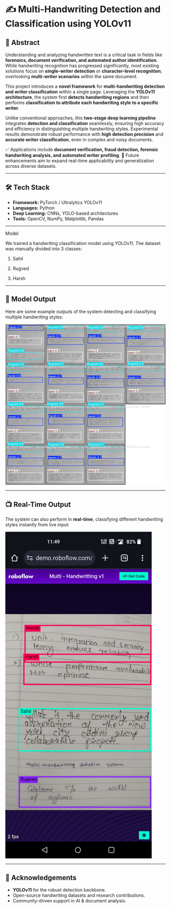 # ✍️ Multi-Handwriting Detection and Classification using YOLOv11

## 📌 Abstract

Understanding and analyzing handwritten text is a critical task in fields like **forensics, document verification, and automated author identification**. While handwriting recognition has progressed significantly, most existing solutions focus on **single-writer detection** or **character-level recognition**, overlooking **multi-writer scenarios** within the same document.

This project introduces a **novel framework** for **multi-handwriting detection and writer classification** within a single page. Leveraging the **YOLOv11 architecture**, the system first **detects handwriting regions** and then performs **classification to attribute each handwriting style to a specific writer**.

Unlike conventional approaches, this **two-stage deep learning pipeline** integrates **detection and classification** seamlessly, ensuring high accuracy and efficiency in distinguishing multiple handwriting styles. Experimental results demonstrate robust performance with **high detection precision** and **accurate writer classification**, even in complex and noisy documents.

✅ Applications include **document verification, fraud detection, forensic handwriting analysis, and automated writer profiling**.
🚀 Future enhancements aim to expand real-time applicability and generalization across diverse datasets.

---

## 🛠 Tech Stack

* **Framework:** PyTorch / Ultralytics YOLOv11
* **Languages:** Python
* **Deep Learning:** CNNs, YOLO-based architectures
* **Tools:** OpenCV, NumPy, Matplotlib, Pandas

---

Model

We trained a handwriting classification model using YOLOv11.
The dataset was manually divided into 3 classes:

1) Sahil

2) Rugved

3) Harsh

---

## 📸 Model Output

Here are some example outputs of the system detecting and classifying multiple handwriting styles:

![Model Output](Output.png)

---

## 📺 Real-Time Output

The system can also perform in **real-time**, classifying different handwriting styles instantly from live input:

![Real-Time Output](RealTimeOutput.png)

---

## 🌟 Acknowledgements

* **YOLOv11** for the robust detection backbone.
* Open-source handwriting datasets and research contributions.
* Community-driven support in AI & document analysis.
